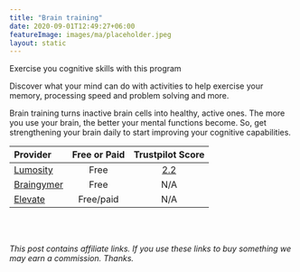 ```yaml
---
title: "Brain training"
date: 2020-09-01T12:49:27+06:00
featureImage: images/ma/placeholder.jpeg
layout: static
---
```


Exercise you cognitive skills with this program

Discover what your mind can do with activities to help exercise your memory, processing speed and problem solving and more.

Brain training turns inactive brain cells into healthy, active ones. The more you use your brain, the better your mental functions become. So, get strengthening your brain daily to start improving your cognitive capabilities.

| Provider      | Free or Paid  |  Trustpilot Score  |
| :-----------          | :--------------:      |  :--------------:         |
| [Lumosity](https://www.lumosity.com/en/) | Free | [2.2](https://uk.trustpilot.com/review/www.lumosity.com) | 
| [Braingymer](https://www.braingymmer.com/en/brain-games/) | Free | N/A
| [Elevate](https://elevateapp.com) | Free/paid | N/A
  

<br/><br/>

*This post contains affiliate links. If you use these links to buy something we may
earn a commission. Thanks.*






